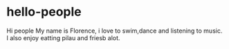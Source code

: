 # hello-people
Hi people
My name is Florence, i love to swim,dance and listening to music.
I also enjoy eatting pilau and friesb alot.
